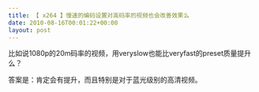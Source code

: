 ```yaml
---
title: 【 x264 】慢速的编码设置对高码率的视频也会改善效果么
date: 2010-08-16T00:01:22+00:00
layout: post
---
```

比如说1080p的20m码率的视频，用veryslow也能比veryfast的preset质量提升么？

答案是：肯定会有提升，而且特别是对于蓝光级别的高清视频。
